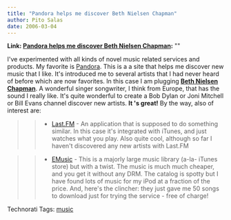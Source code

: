 ```yaml
---
title: "Pandora helps me discover Beth Nielsen Chapman"
author: Pito Salas
date: 2006-03-04
---
```


**Link: [Pandora helps me discover Beth Nielsen Chapman](None):** ""

I've experimented with all kinds of novel music related services and products.
My favorite is [Pandora](<http://www.pandora.com/>). This is a a site that
helps me discover new music that I like. It's introduced me to several artists
that I had never heard of before which are now favorites. In this case I am
plugging **[Beth Nielsen Chapman](<http://bethnielsenchapman.com/>)**. A
wonderful singer songwriter, I think from Europe, that has the sound I really
like. It's quite wonderful to create a Bob Dylan or Joni Mitchell or Bill
Evans channel discover new artists.  **It 's great!** By the way, also of
interest are:

>>

>>   * [Last.FM](<http://Last.FM>) - An application that is supposed to do
something similar. In this case it's integrated with iTunes, and just watches
what you play. Also quite cool, although so far I haven't discovered any new
artists with Last.FM

>>   * [EMusic](<http://www.emusic.com/>) - This is a majorly large music
library (a-la- iTunes store) but with a twist. The music is much much cheaper,
and you get it without any DRM. The catalog is spotty but I have found lots of
music for my iPod at a fraction of the price. And, here's the clincher: they
just gave me 50 songs to download just for trying the service - free of
charge!

Technorati Tags: [music](<http://www.technorati.com/tag/music>)


